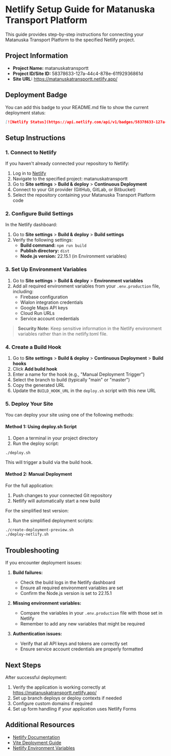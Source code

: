 # Netlify Setup Guide for Matanuska Transport Platform

This guide provides step-by-step instructions for connecting your Matanuska Transport Platform to the specified Netlify project.

## Project Information

- **Project Name:** matanuskatransportt
- **Project ID/Site ID:** 58378633-127a-44c4-878e-61f92936861d
- **Site URL:** <https://matanuskatransportt.netlify.app/>

## Deployment Badge

You can add this badge to your README.md file to show the current deployment status:

```markdown
[![Netlify Status](https://api.netlify.com/api/v1/badges/58378633-127a-44c4-878e-61f92936861d/deploy-status)](https://app.netlify.com/projects/matanuskatransportt/deploys)
```

## Setup Instructions

### 1. Connect to Netlify

If you haven't already connected your repository to Netlify:

1. Log in to [Netlify](https://app.netlify.com/)
2. Navigate to the specified project: matanuskatransportt
3. Go to **Site settings** > **Build & deploy** > **Continuous Deployment**
4. Connect to your Git provider (GitHub, GitLab, or Bitbucket)
5. Select the repository containing your Matanuska Transport Platform code

### 2. Configure Build Settings

In the Netlify dashboard:

1. Go to **Site settings** > **Build & deploy** > **Build settings**
2. Verify the following settings:
   - **Build command:** `npm run build`
   - **Publish directory:** `dist`
   - **Node.js version:** 22.15.1 (in Environment variables)

### 3. Set Up Environment Variables

1. Go to **Site settings** > **Build & deploy** > **Environment variables**
2. Add all required environment variables from your `.env.production` file, including:
   - Firebase configuration
   - Wialon integration credentials
   - Google Maps API keys
   - Cloud Run URLs
   - Service account credentials

> **Security Note:** Keep sensitive information in the Netlify environment variables rather than in the netlify.toml file.

### 4. Create a Build Hook

1. Go to **Site settings** > **Build & deploy** > **Continuous Deployment** > **Build hooks**
2. Click **Add build hook**
3. Enter a name for the hook (e.g., "Manual Deployment Trigger")
4. Select the branch to build (typically "main" or "master")
5. Copy the generated URL
6. Update the `BUILD_HOOK_URL` in the `deploy.sh` script with this new URL

### 5. Deploy Your Site

You can deploy your site using one of the following methods:

#### Method 1: Using deploy.sh Script

1. Open a terminal in your project directory
2. Run the deploy script:

```bash
./deploy.sh
```

This will trigger a build via the build hook.

#### Method 2: Manual Deployment

For the full application:

1. Push changes to your connected Git repository
2. Netlify will automatically start a new build

For the simplified test version:

1. Run the simplified deployment scripts:

```bash
./create-deployment-preview.sh
./deploy-netlify.sh
```

## Troubleshooting

If you encounter deployment issues:

1. **Build failures:**
   - Check the build logs in the Netlify dashboard
   - Ensure all required environment variables are set
   - Confirm the Node.js version is set to 22.15.1

2. **Missing environment variables:**
   - Compare the variables in your `.env.production` file with those set in Netlify
   - Remember to add any new variables that might be required

3. **Authentication issues:**
   - Verify that all API keys and tokens are correctly set
   - Ensure service account credentials are properly formatted

## Next Steps

After successful deployment:

1. Verify the application is working correctly at <https://matanuskatransportt.netlify.app/>
2. Set up branch deploys or deploy contexts if needed
3. Configure custom domains if required
4. Set up form handling if your application uses Netlify Forms

## Additional Resources

- [Netlify Documentation](https://docs.netlify.com/)
- [Vite Deployment Guide](https://vitejs.dev/guide/static-deploy.html#netlify)
- [Netlify Environment Variables](https://docs.netlify.com/configure-builds/environment-variables/)